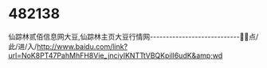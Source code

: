 # 482138
仙踪林贰佰信息网大豆,仙踪林主页大豆行情网----------------------------🏇🏇点/此/进/入/http://www.baidu.com/link?url=NoK8PT47PahMhFH8Vie_jnciyIKNTTtVBQKpill6udK&amp;wd
